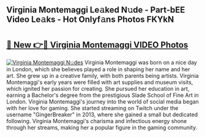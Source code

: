 ## Virginia Montemaggi Le𝚊ked N𝚞de - Part-bEE Video Le𝚊ks - Hot Onlyf𝚊ns Photos FKYkN

# <h2><a href="http://ab3103.deff.icu/?id=Virginia+Montemaggi">🔗 New 👉🔴 Virginia Montemaggi VIDEO Photos</a></h2>

[![Virginia Montemaggi N𝚞des](https://i.imgur.com/rIISA9y.gif)](http://ab3103.deff.icu/?id=Virginia+Montemaggi)
Virginia Montemaggi was born on a nice day in London, which she believes played a role in shaping her name and her art. She grew up in a creative family, with both parents being artists. Virginia Montemaggi's early years were filled with art supplies and museum visits, which ignited her passion for creating. She pursued her education in art, earning a Bachelor's degree from the prestigious Slade School of Fine Art in London. Virginia Montemaggi's journey into the world of social media began with her love for gaming. She started streaming on Twitch under the username "GingerBreaker" in 2013, where she gained a small but dedicated following. Virginia Montemaggi's charisma and infectious energy shone through her streams, making her a popular figure in the gaming community.
